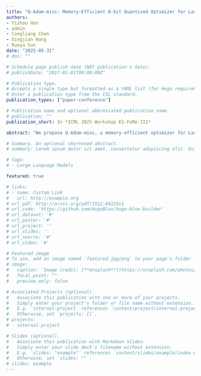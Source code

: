 ```yaml
---
title: "Q-Adam-mini: Memory-Efficient 8-bit Quantized Optimizer for Large Language Model Training"
authors:
- Yizhou Han
- admin
- Congliang Chen
- Xingjian Wang
- Ruoyu Sun
date: "2025-05-31"
# doi: ""

# Schedule page publish date (NOT publication's date).
# publishDate: "2017-01-01T00:00:00Z"

# Publication type.
# Accepts a single type but formatted as a YAML list (for Hugo requirements).
# Enter a publication type from the CSL standard.
publication_types: ["paper-conference"]

# Publication name and optional abbreviated publication name.
# publication: ""
publication_short: In *ICML 2025 Workshop ES-FoMo-III*

abstract: "We propose Q-Adam-mini, a memory-efficient optimizer for Large Language Model (LLM) training that achieves 8x reduction in GPU memory usage while maintaining performance parity with full-precision AdamW. Building upon Adam-mini, which reduces memory footprint of optimizer states by 50% compared to AdamW, we further improve memory efficiency through states quantization. We achieve this by: (i) quantizing the first-order momentum (m) to INT8 and (ii) retaining the second-order momentum (v) in FP32, which occupies less than 1% of total memory. However, embedding layer exhibits weight norm instability. We analyze this issue and address it by applying stochastic rounding for momentum quantization exclusively to the embedding layer. We validate our approach on both pre-training and fine-tuning tasks, with the model size ranging from 60M to 8B. Our results demonstrate that Q-Adam-mini enables scalable LLM training with limited computational resources. Codes are available at: https://anonymous.4open.science/r/Q-Adam-mini-FD45/"

# Summary. An optional shortened abstract.
# summary: Lorem ipsum dolor sit amet, consectetur adipiscing elit. Duis posuere tellus ac convallis placerat. Proin tincidunt magna sed ex sollicitudin condimentum.

# tags:
# - Large Language Models

featured: true

# links:
# - name: Custom Link
#   url: http://example.org
# url_pdf: http://arxiv.org/pdf/1512.04133v1
# url_code: 'https://github.com/HugoBlox/hugo-blox-builder'
# url_dataset: '#'
# url_poster: '#'
# url_project: ''
# url_slides: ''
# url_source: '#'
# url_video: '#'

# Featured image
# To use, add an image named `featured.jpg/png` to your page's folder. 
# image:
#   caption: 'Image credit: [**Unsplash**](https://unsplash.com/photos/s9CC2SKySJM)'
#   focal_point: ""
#   preview_only: false

# Associated Projects (optional).
#   Associate this publication with one or more of your projects.
#   Simply enter your project's folder or file name without extension.
#   E.g. `internal-project` references `content/project/internal-project/index.md`.
#   Otherwise, set `projects: []`.
# projects:
# - internal-project

# Slides (optional).
#   Associate this publication with Markdown slides.
#   Simply enter your slide deck's filename without extension.
#   E.g. `slides: "example"` references `content/slides/example/index.md`.
#   Otherwise, set `slides: ""`.
# slides: example
---
```


<!-- This work is driven by the results in my [previous paper](/publication/conference-paper/) on LLMs.

{{% callout note %}}
Create your slides in Markdown - click the *Slides* button to check out the example.
{{% /callout %}}

Add the publication's **full text** or **supplementary notes** here. You can use rich formatting such as including [code, math, and images](https://docs.hugoblox.com/content/writing-markdown-latex/). -->
